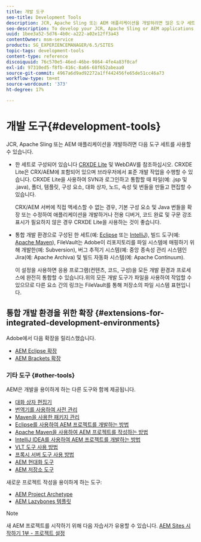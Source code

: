 ```yaml
---
title: 개발 도구
seo-title: Development Tools
description: JCR, Apache Sling 또는 AEM 애플리케이션을 개발하려면 많은 도구 세트를 사용할 수 있습니다
seo-description: To develop your JCR, Apache Sling or AEM applications, a number of tool sets are available
uuid: 1bee3a52-5d76-4b0c-a222-a02e12ff3a43
contentOwner: msm-service
products: SG_EXPERIENCEMANAGER/6.5/SITES
topic-tags: development-tools
content-type: reference
discoiquuid: 76c570e5-46ed-46be-9864-4fe4a83f0caf
exl-id: 97310ed5-f8fb-416c-8a66-68f652abeaa0
source-git-commit: 4967a6d9ad92272a1ff442456fe65de51cc46a73
workflow-type: tm+mt
source-wordcount: '373'
ht-degree: 17%

---
```


# 개발 도구{#development-tools}

JCR, Apache Sling 또는 AEM 애플리케이션을 개발하려면 다음 도구 세트를 사용할 수 있습니다.

* 한 세트로 구성되어 있습니다 [CRXDE Lite](/help/sites-developing/developing-with-crxde-lite.md) 및 WebDAV를 참조하십시오. CRXDE Lite은 CRX/AEM에 포함되어 있으며 브라우저에서 표준 개발 작업을 수행할 수 있습니다. CRXDE Lite을 사용하여 SVN과 로그인하고 통합할 때 파일(예: .jsp 및 .java), 폴더, 템플릿, 구성 요소, 대화 상자, 노드, 속성 및 번들을 만들고 편집할 수 있습니다.

   CRX/AEM 서버에 직접 액세스할 수 없는 경우, 기본 구성 요소 및 Java 번들을 확장 또는 수정하여 애플리케이션을 개발하거나 전용 디버거, 코드 완료 및 구문 강조 표시가 필요하지 않은 경우 CRXDE Lite을 사용하는 것이 좋습니다.

* 통합 개발 환경으로 구성된 한 세트(예: [Eclipse](/help/sites-developing/howto-projects-eclipse.md) 또는 [IntelliJ](/help/sites-developing/ht-intellij.md)), 빌드 도구(예: [Apache Maven](/help/sites-developing/ht-projects-maven.md)), FileVault는 Adobe이 리포지토리를 파일 시스템에 매핑하기 위해 개발한(예: Subversion), 버그 추적기 시스템(예: 중앙 종속성 관리 시스템인 Jira(예: Apache Archiva) 및 빌드 자동화 시스템(예: Apache Continuum).

   이 설정을 사용하면 응용 프로그램(컨텐츠, 코드, 구성)을 모든 개발 환경과 프로세스에 완전히 통합할 수 있습니다.위의 모든 개발 도구가 파일을 사용하여 작업할 수 있으므로 다른 요소 간의 링크는 FileVault를 통해 저장소의 파일 시스템 표현입니다.

## 통합 개발 환경을 위한 확장 {#extensions-for-integrated-development-environments}

Adobe에서 다음 확장을 릴리스했습니다.

* [AEM Eclipse 확장](/help/sites-developing/aem-eclipse.md)
* [AEM Brackets 확장](/help/sites-developing/aem-brackets.md)

### 기타 도구 {#other-tools}

AEM은 개발을 용이하게 하는 다른 도구와 함께 제공됩니다.

* [대화 상자 편집기](/help/sites-developing/dialog-editor.md)
* [번역기를 사용하여 사전 관리](/help/sites-developing/i18n-translator.md)
* [Maven을 사용한 패키지 관리](/help/sites-developing/vlt-mavenplugin.md)
* [Eclipse를 사용하여 AEM 프로젝트를 개발하는 방법](/help/sites-developing/howto-projects-eclipse.md)
* [Apache Maven을 사용하여 AEM 프로젝트를 작성하는 방법](/help/sites-developing/ht-projects-maven.md)
* [IntelliJ IDEA를 사용하여 AEM 프로젝트를 개발하는 방법](/help/sites-developing/ht-intellij.md)
* [VLT 도구 사용 방법](/help/sites-developing/ht-vlttool.md)
* [프록시 서버 도구 사용 방법](/help/sites-developing/ht-proxy-server.md)
* [AEM 현대화 도구](/help/sites-developing/modernization-tools.md)
* [AEM 저장소 도구](/help/sites-developing/aem-repo-tool.md)

새로운 프로젝트 작성을 용이하게 하는 도구:

* [AEM Project Archetype](https://github.com/Adobe-Marketing-Cloud/aem-project-archetype)
* [AEM Lazybones 템플릿](https://github.com/Adobe-Consulting-Services/lazybones-aem-templates)

>[!NOTE]
>
>새 AEM 프로젝트를 시작하기 위해 다음 자습서가 유용할 수 있습니다.
>[AEM Sites 시작하기 1부 - 프로젝트 설정](https://helpx.adobe.com/experience-manager/kt/sites/using/getting-started-wknd-tutorial-develop/part1.html)
